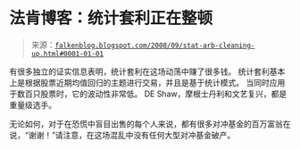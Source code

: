 <!--yml

类别：未分类

2024 年 05 月 12 日 22:57:20

-->

# 法肯博客：统计套利正在整顿

> 来源：[`falkenblog.blogspot.com/2008/09/stat-arb-cleaning-up.html#0001-01-01`](http://falkenblog.blogspot.com/2008/09/stat-arb-cleaning-up.html#0001-01-01)

有很多独立的证实信息表明，统计套利在这场动荡中赚了很多钱。 统计套利基本上是根据股票近期均值回归的主题进行交易，并且是基于统计模式。 当同时应用于数百只股票时，它的波动性非常低。 DE Shaw，摩根士丹利和文艺复兴，都是重量级选手。

无论如何，对于在恐慌中盲目出售的每个人来说，都有很多对冲基金的百万富翁在说，“谢谢！”请注意，在这场混乱中没有任何大型对冲基金破产。
